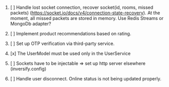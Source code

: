 1. [ ] Handle lost socket connection, recover socket(id, rooms, missed packets) (https://socket.io/docs/v4/connection-state-recovery).
At the moment, all missed packets are stored in memory. Use Redis Streams or MongoDb adapter?

2. [ ] Implement product recommendations based on rating.

3. [ ] Set up OTP verification via third-party service.

4. [x] The UserModel must be used only in the UserService 

5. [ ] Sockets have to be injectable => set up http server elsewhere (inversify.config)

6. [ ] Handle user disconnect. Online status is not being updated properly.



